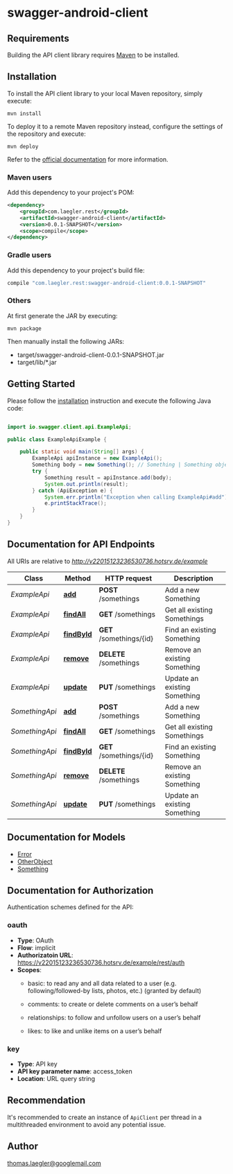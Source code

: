 # swagger-android-client

## Requirements

Building the API client library requires [Maven](https://maven.apache.org/) to be installed.

## Installation

To install the API client library to your local Maven repository, simply execute:

```shell
mvn install
```

To deploy it to a remote Maven repository instead, configure the settings of the repository and execute:

```shell
mvn deploy
```

Refer to the [official documentation](https://maven.apache.org/plugins/maven-deploy-plugin/usage.html) for more information.

### Maven users

Add this dependency to your project's POM:

```xml
<dependency>
    <groupId>com.laegler.rest</groupId>
    <artifactId>swagger-android-client</artifactId>
    <version>0.0.1-SNAPSHOT</version>
    <scope>compile</scope>
</dependency>
```

### Gradle users

Add this dependency to your project's build file:

```groovy
compile "com.laegler.rest:swagger-android-client:0.0.1-SNAPSHOT"
```

### Others

At first generate the JAR by executing:

    mvn package

Then manually install the following JARs:

* target/swagger-android-client-0.0.1-SNAPSHOT.jar
* target/lib/*.jar

## Getting Started

Please follow the [installation](#installation) instruction and execute the following Java code:

```java

import io.swagger.client.api.ExampleApi;

public class ExampleApiExample {

    public static void main(String[] args) {
        ExampleApi apiInstance = new ExampleApi();
        Something body = new Something(); // Something | Something object that needs to be added to database. 
        try {
            Something result = apiInstance.add(body);
            System.out.println(result);
        } catch (ApiException e) {
            System.err.println("Exception when calling ExampleApi#add");
            e.printStackTrace();
        }
    }
}

```

## Documentation for API Endpoints

All URIs are relative to *http://v22015123236530736.hotsrv.de/example*

Class | Method | HTTP request | Description
------------ | ------------- | ------------- | -------------
*ExampleApi* | [**add**](docs/ExampleApi.md#add) | **POST** /somethings | Add a new Something
*ExampleApi* | [**findAll**](docs/ExampleApi.md#findAll) | **GET** /somethings | Get all existing Somethings
*ExampleApi* | [**findById**](docs/ExampleApi.md#findById) | **GET** /somethings/{id} | Find an existing Something
*ExampleApi* | [**remove**](docs/ExampleApi.md#remove) | **DELETE** /somethings | Remove an existing Something
*ExampleApi* | [**update**](docs/ExampleApi.md#update) | **PUT** /somethings | Update an existing Something
*SomethingApi* | [**add**](docs/SomethingApi.md#add) | **POST** /somethings | Add a new Something
*SomethingApi* | [**findAll**](docs/SomethingApi.md#findAll) | **GET** /somethings | Get all existing Somethings
*SomethingApi* | [**findById**](docs/SomethingApi.md#findById) | **GET** /somethings/{id} | Find an existing Something
*SomethingApi* | [**remove**](docs/SomethingApi.md#remove) | **DELETE** /somethings | Remove an existing Something
*SomethingApi* | [**update**](docs/SomethingApi.md#update) | **PUT** /somethings | Update an existing Something


## Documentation for Models

 - [Error](docs/Error.md)
 - [OtherObject](docs/OtherObject.md)
 - [Something](docs/Something.md)


## Documentation for Authorization

Authentication schemes defined for the API:
### oauth

- **Type**: OAuth
- **Flow**: implicit
- **Authorizatoin URL**: https://v22015123236530736.hotsrv.de/example/rest/auth
- **Scopes**: 
  - basic: to read any and all data related to a user (e.g. following/followed-by
 lists, photos, etc.) (granted by default)

  - comments: to create or delete comments on a user’s behalf
  - relationships: to follow and unfollow users on a user’s behalf
  - likes: to like and unlike items on a user’s behalf

### key

- **Type**: API key
- **API key parameter name**: access_token
- **Location**: URL query string


## Recommendation

It's recommended to create an instance of `ApiClient` per thread in a multithreaded environment to avoid any potential issue.

## Author

thomas.laegler@googlemail.com

